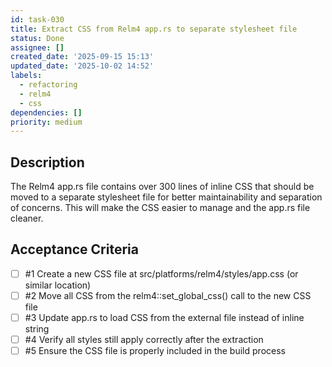 ```yaml
---
id: task-030
title: Extract CSS from Relm4 app.rs to separate stylesheet file
status: Done
assignee: []
created_date: '2025-09-15 15:13'
updated_date: '2025-10-02 14:52'
labels:
  - refactoring
  - relm4
  - css
dependencies: []
priority: medium
---
```


## Description

The Relm4 app.rs file contains over 300 lines of inline CSS that should be moved to a separate stylesheet file for better maintainability and separation of concerns. This will make the CSS easier to manage and the app.rs file cleaner.

## Acceptance Criteria
<!-- AC:BEGIN -->
- [ ] #1 Create a new CSS file at src/platforms/relm4/styles/app.css (or similar location)
- [ ] #2 Move all CSS from the relm4::set_global_css() call to the new CSS file
- [ ] #3 Update app.rs to load CSS from the external file instead of inline string
- [ ] #4 Verify all styles still apply correctly after the extraction
- [ ] #5 Ensure the CSS file is properly included in the build process
<!-- AC:END -->

